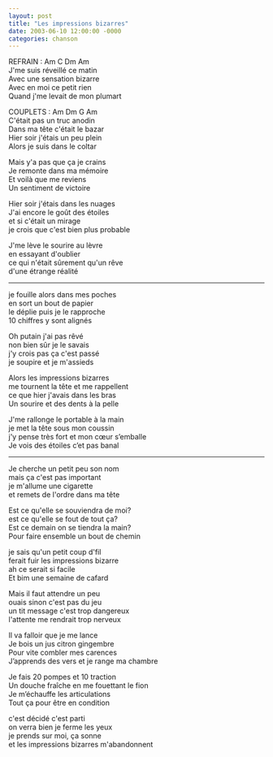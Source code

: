 ```yaml
---
layout: post
title: "Les impressions bizarres"
date: 2003-06-10 12:00:00 -0000
categories: chanson
---
```


REFRAIN : Am C Dm Am  
J'me suis réveillé ce matin  
Avec une sensation bizarre  
Avec en moi ce petit rien  
Quand j'me levait de mon plumart

COUPLETS : Am Dm G Am  
C'était pas un truc anodin  
Dans ma tête c'était le bazar  
Hier soir j'étais un peu plein  
Alors je suis dans le coltar

Mais y'a pas que ça je crains  
Je remonte dans ma mémoire  
Et voilà que me reviens  
Un sentiment de victoire

Hier soir j'étais dans les nuages  
J'ai encore le goût des étoiles  
et si c'était un mirage  
je crois que c'est bien plus probable

J'me lève le sourire au lèvre  
en essayant d'oublier  
ce qui n'était sûrement qu'un rêve  
d'une étrange réalité

---

je fouille alors dans mes poches  
en sort un bout de papier  
le déplie puis je le rapproche  
10 chiffres y sont alignés

Oh putain j'ai pas rêvé  
non bien sûr je le savais  
j'y crois pas ça c'est passé  
je soupire et je m'assieds

Alors les impressions bizarres  
me tournent la tête et me rappellent  
ce que hier j'avais dans les bras  
Un sourire et des dents à la pelle

J'me rallonge le portable à la main  
je met la tête sous mon coussin  
j'y pense très fort et mon cœur s’emballe  
Je vois des étoiles c’et pas banal

---

Je cherche un petit peu son nom  
mais ça c'est pas important  
je m'allume une cigarette  
et remets de l'ordre dans ma tête

Est ce qu'elle se souviendra de moi?  
est ce qu'elle se fout de tout ça?  
Est ce demain on se tiendra la main?  
Pour faire ensemble un bout de chemin

je sais qu'un petit coup d'fil  
ferait fuir les impressions bizarre  
ah ce serait si facile  
Et bim une semaine de cafard

Mais il faut attendre un peu  
ouais sinon c'est pas du jeu  
un tit message c'est trop dangereux  
l'attente me rendrait trop nerveux

Il va falloir que je me lance  
Je bois un jus citron gingembre  
Pour vite combler mes carences  
J’apprends des vers et je range ma chambre

Je fais 20 pompes et 10 traction  
Un douche fraîche en me fouettant le fion  
Je m’échauffe les articulations  
Tout ça pour être en condition

c'est décidé c'est parti  
on verra bien je ferme les yeux  
je prends sur moi, ça sonne  
et les impressions bizarres m'abandonnent
